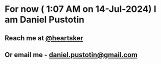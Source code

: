 # For now ( 1:07 AM on 14-Jul-2024) I am Daniel Pustotin
## Reach me at [@heartsker](https://t.me/heartsker)
## Or email me - daniel.pustotin@gmail.com
